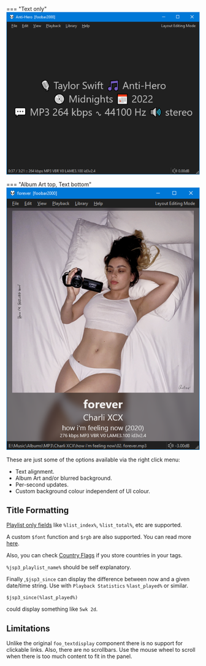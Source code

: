 === "Text only"
	![text only](../images/text-display-1.png)

=== "Album Art top, Text bottom"
	![text album art](../images/text-display-2.png)

These are just some of the options available via the right click menu:

- Text alignment.
- Album Art and/or blurred background.
- Per-second updates.
- Custom background colour independent of UI colour.

## Title Formatting
[Playlist only fields](https://wiki.hydrogenaud.io/index.php?title=Foobar2000:Title_Formatting_Reference#Playlist-only_fields) like `%list_index%`, `%list_total%`, etc are supported.

A custom `$font` function and `$rgb` are also supported. You can read more [here](../guides/font-rgb.md).

Also, you can check [Country Flags](../guides/country-flags.md) if you store countries in your tags.

`%jsp3_playlist_name%` should be self explanatory.

Finally ,`$jsp3_since` can display the difference between now and a given date/time string.
Use with `Playback Statistics` `%last_played%` or similar.

```
$jsp3_since(%last_played%)
```

could display something like `5wk 2d`.

## Limitations
Unlike the original `foo_textdisplay` component there is no support for clickable links. Also,
there are no scrollbars. Use the mouse wheel to scroll when there is too much content to
fit in the panel.
